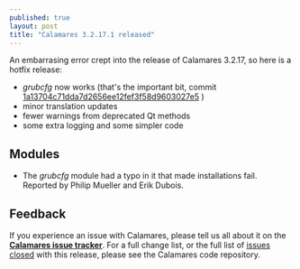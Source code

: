 ```yaml
---
published: true
layout: post
title: "Calamares 3.2.17.1 released"
---
```


An embarrasing error crept into the release of Calamares 3.2.17, so here is a hotfix release:
 - *grubcfg* now works (that's the important bit, commit
   [1a13704c71dda7d2656ee12fef3f58d9603027e5](https://github.com/calamares/calamares/commit/1a13704c71dda7d2656ee12fef3f58d9603027e5) )
 - minor translation updates
 - fewer warnings from deprecated Qt methods
 - some extra logging and some simpler code

<!--more-->
## Modules ##
 - The *grubcfg* module had a typo in it that made installations fail.
   Reported by Philip Mueller and Erik Dubois.

## Feedback ##

If you experience an issue with Calamares, please tell us all about it
on the [**Calamares issue tracker**][1]. For a full change list, or
the full list of [issues closed][2] with this release, please see the
Calamares code repository.

[1]: https://github.com/calamares/calamares/issues
[2]: https://github.com/calamares/calamares/issues?q=milestone%3Av3.2.17
